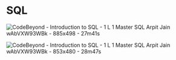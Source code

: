 # SQL

![CodeBeyond - Introduction to SQL - 1 L 1 Master SQL Arpit Jain  wAbVXW93WBk - 885x498 - 27m41s](https://user-images.githubusercontent.com/35686407/173470763-3df748e9-2133-46a1-8400-370527b1e345.png)

![CodeBeyond - Introduction to SQL - 1 L 1 Master SQL Arpit Jain  wAbVXW93WBk - 853x480 - 28m47s](https://user-images.githubusercontent.com/35686407/173470773-fab4a9cc-37ec-4358-9fc7-d6d9352577a0.png)
